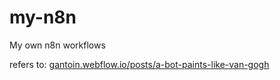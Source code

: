 # my-n8n
My own n8n workflows

refers to: [gantoin.webflow.io/posts/a-bot-paints-like-van-gogh](gantoin.webflow.io/posts/a-bot-paints-like-van-gogh)
